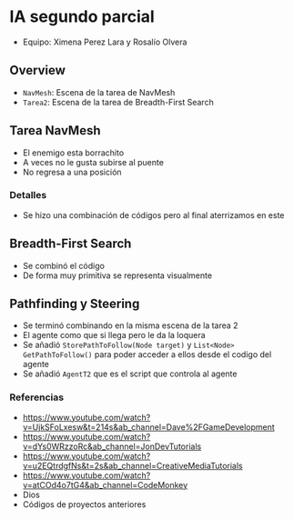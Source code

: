 # IA segundo parcial
- Equipo: Ximena Perez Lara y Rosalío Olvera


##  Overview

- `NavMesh`: Escena de la tarea de NavMesh
- `Tarea2`: Escena de la tarea de Breadth-First Search

## Tarea NavMesh
- El enemigo esta borrachito
- A veces no le gusta subirse al puente
- No regresa a una posición
### Detalles 
- Se hizo una combinación de códigos pero al final aterrizamos en este
## Breadth-First Search
- Se combinó el código
- De forma muy primitiva se representa visualmente
## Pathfinding y Steering
- Se terminó combinando en la misma escena de la tarea 2
- El agente como que si llega pero le da la loquera
- Se añadió `StorePathToFollow(Node target)` y `List<Node> GetPathToFollow()` para poder acceder a ellos desde el codigo del agente
- Se añadió `AgentT2` que es el script que controla al agente 
### Referencias

- https://www.youtube.com/watch?v=UjkSFoLxesw&t=214s&ab_channel=Dave%2FGameDevelopment
- https://www.youtube.com/watch?v=dYs0WRzzoRc&ab_channel=JonDevTutorials
- https://www.youtube.com/watch?v=u2EQtrdgfNs&t=2s&ab_channel=CreativeMediaTutorials
- https://www.youtube.com/watch?v=atCOd4o7tG4&ab_channel=CodeMonkey
- Dios 
- Códigos de proyectos anteriores 

